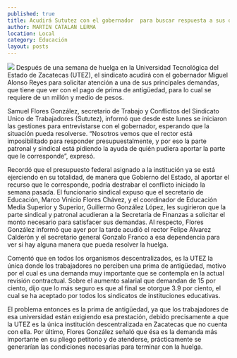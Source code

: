 ```yaml
---
published: true
title: Acudirá Sututez con el gobernador  para buscar respuesta a sus demandas
author: MARTIN CATALAN LERMA
location: Local
category: Educación
layout: posts
---
```


![](http://i.imgur.com/HYcllr6m.jpg)
Después de una semana de huelga en la Universidad Tecnológica del Estado de Zacatecas (UTEZ), el sindicato acudirá con el gobernador Miguel Alonso Reyes para solicitar atención a una de sus principales demandas, que tiene que ver con el pago de prima de antigüedad, para lo cual se requiere de un millón y medio de pesos.

Samuel Flores González, secretario de Trabajo y Conflictos del Sindicato Unico de Trabajadores (Sututez), informó que desde este lunes se iniciaron las gestiones para entrevistarse con el gobernador, esperando que la situación pueda resolverse.
“Nosotros vemos que el rector está imposibilitado para responder presupuestalmente, y por eso la parte patronal y sindical está pidiendo la ayuda de quién pudiera aportar la parte que le corresponde”, expresó.

Recordó que el presupuesto federal asignado a la institución ya se está ejerciendo en su totalidad, de manera que Gobierno del Estado, al aportar el recurso que le corresponde, podría destrabar el conflicto iniciado la semana pasada.
El funcionario sindical expuso que el secretario de Educación, Marco Vinicio Flores Chávez, y el coordinador de Educación Media Superior y Superior, Guillermo González López, les sugirieron que la parte sindical y patronal acudieran a la Secretaría de Finanzas a solicitar el monto necesario para satisfacer sus demandas.
Al respecto, Flores González informó que ayer por la tarde acudió el rector Felipe Alvarez Calderón y el secretario general Gonzalo Franco a esa dependencia para ver si hay alguna manera que pueda resolver la huelga.

Comentó que en todos los organismos descentralizados, es la UTEZ la única donde los trabajadores no perciben una prima de antigüedad, motivo por el cual es una demanda muy importante que se contempla en la actual revisión contractual.
Sobre el aumento salarial que demandan de 15 por ciento, dijo que lo más seguro es que al final se otorgue 3.9 por ciento, el cual se ha aceptado por todos los sindicatos de instituciones educativas.

El problema entonces es la prima de antigüedad, ya que los trabajadores de esa universidad están exigiendo esa prestación, debido precisamente a que la UTEZ es la única institución descentralizada en Zacatecas que no cuenta con ella.
Por último, Flores González señaló que ésa es la demanda más importante en su pliego petitorio y de atenderse, prácticamente se generarían las condiciones necesarias para terminar con la huelga.
